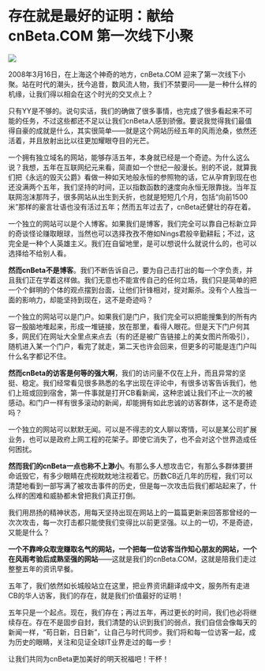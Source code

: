 # 存在就是最好的证明：献给 cnBeta.COM 第一次线下小聚

![](https://ws1.sinaimg.cn/large/4b91f9d5ly1fvlv9k1r9jj20zk0npkjl.jpg)

2008年3月16日，在上海这个神奇的地方，cnBeta.COM 迎来了第一次线下小聚。站在时代的潮头，抚今追昔，数风流人物，我们不禁要问——是一种什么样的机缘，让我们得以相会在这个时光的交叉点上？ 

只有YY是不够的。说句实话，我们的确做了很多事情，也完成了很多看起来不可能的任务，不过这些都还不足以让我们cnBeta人感到骄傲。要说我觉得我们最值得自豪的成就是什么，其实很简单——就是这个网站历经五年的风雨沧桑，依然还活着，并且放射出比以往更加耀眼夺目的光芒。 

一个拥有独立域名的网站，能够存活五年，本身就已经是一个奇迹。为什么这么说？我想，五年在互联网纪元来看，简直如一个世纪一般漫长。别的不说，就算我们把《永远的毁灭公爵》看做一种如天地般永恒的参照物的话，它从孕育到现在也还没满两个五年，我们坚持的时间，正以指数函数的速度向永恒无限靠拢。当年互联网泡沫那阵子，很多网站从出生到夭折，也就是短短几个月，包括“向前1500米”那样的豪言壮语也没有活过五年；然而五年过去了，cnBeta还健壮的存在着。 

一个独立的网站可以是个人博客。如果我们是博客，我们完全可以靠自己标新立异的奇谈怪论赚取眼球，当然也可以选择孜孜不倦如Nings君般辛勤耕耘；不过，这完全是一种个人英雄主义。我们在自留地里，是可以想说什么就说什么的，也可以选择给不给别人看。

**然而cnBeta不是博客**。我们不断告诉自己，要为自己击打出的每一个字负责，并且我们正在学着这样做。我们无意也不能宣传自己的任何立场，我们只是简单的把一个个鲜明的个体的观点摆到台面，让他们针锋相对，捉对厮杀。没有个人独当一面的影响力，却能坚持到现在，这不是奇迹吗？

一个独立的网站可以是门户。如果我们是门户，我们完全可以把能搜集到的所有内容一股脑地堆起来，形成一堆链接，放在那里，看得人眼花。但是天下门户何其多，网民们在网址大全里点来点去（有的还是被广告链接上的美女图片所吸引），随机进入某一个门户，看完了就走，第二天也许会回来，但更多的可能是连门户叫什么名字都记不住。

**然而cnBeta的访客是何等的强大啊**，我们的访问量不仅在上升，而且异常的坚挺、稳定。我们经常看见很多熟悉的名字出现在评论中，有很多访客告诉我们，他们上班或回到宿舍，第一件事就是打开CB看新闻，这种忠诚让我们不止一次的被感动。和门户一样有很多滚动的新闻，却能拥有如此忠诚的访客群体，这不是奇迹吗？ 

一个独立的网站可以默默无闻。可以是不得志的文人聊以寄情，可以是某公司扩展业务，也可以是政府上网工程的花架子。即使它消失了，也不会对这个世界造成任何困扰。

**然而我们的cnBeta一点也称不上渺小**。有那么多人想攻击它，有那么多群体要拼命诋毁它，有多少眼睛在虎视眈眈地注视着它。历数CB近几年的历程，我们可以清楚地看到一部写满了被攻击事件的历史，但是每一次攻击后我们都站起来了，什么样的困难和威胁都未曾把我们真正打倒。

我们用昂扬的精神状态，用每天坚持出现在网站上的一篇篇更新来回答那曾经的一次次攻击，每一次打击都只能使我们变得比以前更坚强。以上的一切，不是奇迹，又能是什么？ 

**一个不靠哗众取宠赚取名气的网站，一个把每一位访客当作知心朋友的网站，一个在风雨考验后成熟坚强的网站**——这就是我们的cnBeta.COM，这就是陪我们走过整整五年的资讯早餐。

五年了，我们依然如长城般站立在这里，把业界资讯翻译成中文，服务所有走进CB的华人访客，我们的存在，就是我们价值最好的证明！ 

五年只是一个起点。现在，我们存在；再过五年，再过更长的时间，我们也必将继续存在。存在不是固步自封，我们清楚的认识到我们的弱点，我们自信会像每天的新闻一样，“苟日新，日日新”，让自己与时代同步。我们将和每一位访客一起，成为历史的眼睛，关注和见证全球IT业界走过的每一步！ 

让我们共同为cnBeta更加美好的明天祝福吧！干杯！
